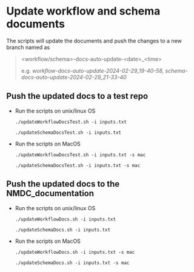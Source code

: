 # Update workflow and schema documents
The scripts will update the documents and push the changes to a new branch named as 
> \<workflow/schema\>-docs-auto-update-\<date\>_\<time\>
> 
> e.g. *workflow-docs-auto-update-2024-02-29_19-40-58, schema-docs-auto-update-2024-02-29_21-33-40*

## Push the updated docs to a test repo

* Run the scripts on unix/linux OS
  
  ```shell
  ./updateWorkflowDocsTest.sh -i inputs.txt
  ```
  
  ```shell
  ./updateSchemaDocsTest.sh -i inputs.txt
  ```

  
* Run the scripts on MacOS
  
  ```shell
  ./updateWorkflowDocsTest.sh -i inputs.txt -s mac
  ```
  
  ```shell
  ./updateSchemaDocsTest.sh -i inputs.txt -s mac
  ```

## Push the updated docs to the NMDC_documentation 
* Run the scripts on unix/linux OS
  
  ```shell
  ./updateWorkflowDocs.sh -i inputs.txt
  ```
  
  ```shell
  ./updateSchemaDocs.sh -i inputs.txt
  ```

  
* Run the scripts on MacOS
  
  ```shell
  ./updateWorkflowDocs.sh -i inputs.txt -s mac
  ```
  
  ```shell
  ./updateSchemaDocs.sh -i inputs.txt -s mac
  ```


